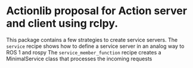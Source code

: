# Actionlib proposal for Action server and client using rclpy.

This package contains a few strategies to create service servers.
The `service` recipe shows how to define a service server in an analog way to ROS 1 and rospy
The `service_member_function` recipe creates a MinimalService class that processes the incoming requests
